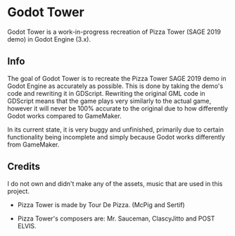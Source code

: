 # Godot Tower

Godot Tower is a work-in-progress recreation of Pizza Tower (SAGE 2019 demo) in Godot Engine (3.x).

## Info

The goal of Godot Tower is to recreate the Pizza Tower SAGE 2019 demo in Godot Engine as accurately as possible. This is done by taking the demo's code and rewriting it in GDScript.
Rewriting the original GML code in GDScript means that the game plays very similarly to the actual game, however it will never be 100% accurate to the original due to how differently Godot works compared to GameMaker.

In its current state, it is very buggy and unfinished, primarily due to certain functionality being incomplete and simply because Godot works differently from GameMaker.

## Credits

I do not own and didn't make any of the assets, music that are used in this project.

* Pizza Tower is made by Tour De Pizza. (McPig and Sertif)

* Pizza Tower's composers are: Mr. Sauceman, ClascyJitto and POST ELVIS.